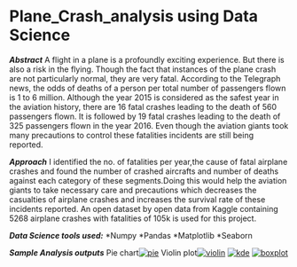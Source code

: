# Plane_Crash_analysis using Data Science
*__Abstract__*
A flight in a plane is a profoundly exciting experience. But there is also a risk in the flying. Though the fact that instances of the plane crash
are not particularly normal, they are very fatal. According to the Telegraph news, the odds of deaths
of a person per total number of passengers flown is 1 to 6 million. Although the year 2015 is considered as the safest
year in the aviation history, there are 16 fatal crashes leading to the death of 560 passengers flown. It is followed by 19
fatal crashes leading to the death of 325 passengers flown in the year 2016. Even though the aviation giants took many
precautions to control these fatalities incidents are still being reported.


*__Approach__*
I  identified the no. of fatalities per year,the cause of fatal airplane crashes and found the number of crashed aircrafts and number of deaths against each
category of these segments.Doing this would help the aviation giants to take necessary care and precautions which decreases the casualties of airplane
crashes and increases the survival rate of these incidents reported. An open dataset by open data from Kaggle
containing 5268 airplane crashes with fatalities of 105k is used for this project.

*__Data Science tools used:__*
*Numpy
*Pandas
*Matplotlib
*Seaborn

*__Sample Analysis outputs__*
Pie chart<a href="https://imgbb.com/"><img src="https://i.ibb.co/xDgLpBX/pie.png" alt="pie" border="0"></a>
Violin plot<a href="https://ibb.co/LpfZRkX"><img src="https://i.ibb.co/zfw4xnT/violin.png" alt="violin" border="0"></a>
<a href="https://imgbb.com/"><img src="https://i.ibb.co/VCRJnWJ/kde.png" alt="kde" border="0"></a>
<a href="https://ibb.co/2tnpqXg"><img src="https://i.ibb.co/bBWG1pz/boxplot.png" alt="boxplot" border="0"></a>
